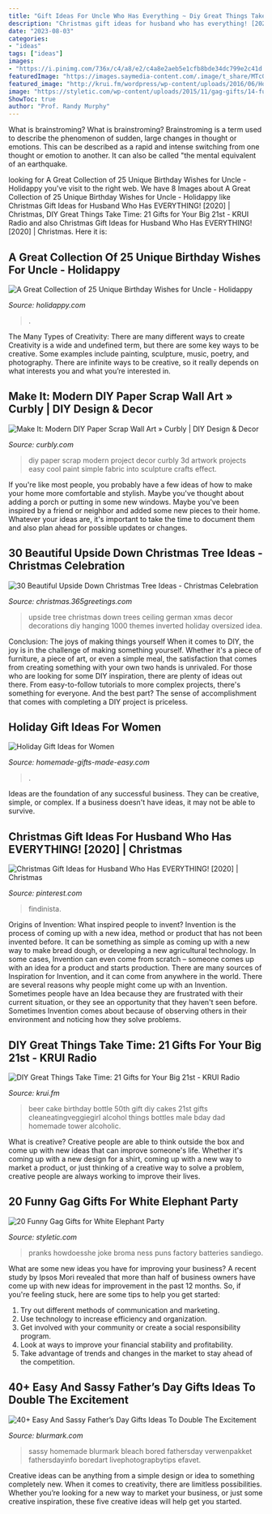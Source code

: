 ```yaml
---
title: "Gift Ideas For Uncle Who Has Everything ~ Diy Great Things Take Time: 21 Gifts For Your Big 21st"
description: "Christmas gift ideas for husband who has everything! [2020]"
date: "2023-08-03"
categories:
- "ideas"
tags: ["ideas"]
images:
- "https://i.pinimg.com/736x/c4/a8/e2/c4a8e2aeb5e1cfb8bde34dc799e2c41d.jpg"
featuredImage: "https://images.saymedia-content.com/.image/t_share/MTc0MjcwNTM2MjUwMDQxODUy/birthday-wishes-for-uncle.png"
featured_image: "http://krui.fm/wordpress/wp-content/uploads/2016/06/How-to-Make-Beer-Bottle-Cake-14-681x1024.jpg"
image: "https://styletic.com/wp-content/uploads/2015/11/gag-gifts/14-funny-gag-gifts.jpg"
ShowToc: true
author: "Prof. Randy Murphy"
---
```



What is brainstroming?
What is brainstroming? Brainstroming is a term used to describe the phenomenon of sudden, large changes in thought or emotions. This can be described as a rapid and intense switching from one thought or emotion to another. It can also be called "the mental equivalent of an earthquake.

	

		
looking for A Great Collection of 25 Unique Birthday Wishes for Uncle - Holidappy you've visit to the right web. We have 8 Images about A Great Collection of 25 Unique Birthday Wishes for Uncle - Holidappy like Christmas Gift Ideas for Husband Who Has EVERYTHING! [2020] | Christmas, DIY Great Things Take Time: 21 Gifts for Your Big 21st - KRUI Radio and also Christmas Gift Ideas for Husband Who Has EVERYTHING! [2020] | Christmas. Here it is:
		
    
## A Great Collection Of 25 Unique Birthday Wishes For Uncle - Holidappy

<img loading=lazy src="https://images.saymedia-content.com/.image/t_share/MTc0MjcwNTM2MjUwMDQxODUy/birthday-wishes-for-uncle.png" onerror="this.onerror=null;this.src='https://tse1.mm.bing.net/th?id=OIP.qFRTVynT076sMy35-avzlAHaDj&amp;pid=15.1';" alt="A Great Collection of 25 Unique Birthday Wishes for Uncle - Holidappy">

_Source: holidappy.com_

>. 

	

The Many Types of Creativity: There are many different ways to create
Creativity is a wide and undefined term, but there are some key ways to be creative. Some examples include painting, sculpture, music, poetry, and photography. There are infinite ways to be creative, so it really depends on what interests you and what you’re interested in.

    
## Make It: Modern DIY Paper Scrap Wall Art » Curbly | DIY Design &amp; Decor

<img loading=lazy src="http://assets.curbly.com/photos/0000/0016/3333/7982105991_9315241af7_o_large_jpg.jpg?1358282903" onerror="this.onerror=null;this.src='https://tse2.mm.bing.net/th?id=OIP.8BwsSNpaC6DR6mBonFUXfQHaLH&amp;pid=15.1';" alt="Make It: Modern DIY Paper Scrap Wall Art » Curbly | DIY Design &amp; Decor">

_Source: curbly.com_

>diy paper scrap modern project decor curbly 3d artwork projects easy cool paint simple fabric into sculpture crafts effect. 

	

If you're like most people, you probably have a few ideas of how to make your home more comfortable and stylish. Maybe you've thought about adding a porch or putting in some new windows. Maybe you've been inspired by a friend or neighbor and added some new pieces to their home. Whatever your ideas are, it's important to take the time to document them and also plan ahead for possible updates or changes.

    
## 30 Beautiful Upside Down Christmas Tree Ideas - Christmas Celebration

<img loading=lazy src="http://christmas.365greetings.com/wp-content/uploads/2017/09/Upside-Down-Christmas-Tree-Ideas-30.jpg" onerror="this.onerror=null;this.src='https://tse2.mm.bing.net/th?id=OIP.37q7xxhli8bRyiSM7-GAegHaLJ&amp;pid=15.1';" alt="30 Beautiful Upside Down Christmas Tree Ideas - Christmas Celebration">

_Source: christmas.365greetings.com_

>upside tree christmas down trees ceiling german xmas decor decorations diy hanging 1000 themes inverted holiday oversized idea. 

	

Conclusion: The joys of making things yourself
When it comes to DIY, the joy is in the challenge of making something yourself. Whether it's a piece of furniture, a piece of art, or even a simple meal, the satisfaction that comes from creating something with your own two hands is unrivaled.
For those who are looking for some DIY inspiration, there are plenty of ideas out there. From easy-to-follow tutorials to more complex projects, there's something for everyone. And the best part? The sense of accomplishment that comes with completing a DIY project is priceless.

    
## Holiday Gift Ideas For Women

<img loading=lazy src="https://www.homemade-gifts-made-easy.com/image-files/how-to-make-a-book-800x474.jpg" onerror="this.onerror=null;this.src='https://tse4.mm.bing.net/th?id=OIP.TvS2laXvwE-a0rtD5rSB1gHaEY&amp;pid=15.1';" alt="Holiday Gift Ideas for Women">

_Source: homemade-gifts-made-easy.com_

>. 

	

Ideas are the foundation of any successful business. They can be creative, simple, or complex. If a business doesn't have ideas, it may not be able to survive.

    
## Christmas Gift Ideas For Husband Who Has EVERYTHING! [2020] | Christmas

<img loading=lazy src="https://i.pinimg.com/736x/c4/a8/e2/c4a8e2aeb5e1cfb8bde34dc799e2c41d.jpg" onerror="this.onerror=null;this.src='https://tse2.mm.bing.net/th?id=OIP.gayX8CPkiqjPLoLXJuHmGQHaLG&amp;pid=15.1';" alt="Christmas Gift Ideas for Husband Who Has EVERYTHING! [2020] | Christmas">

_Source: pinterest.com_

>findinista. 

	

Origins of Invention: What inspired people to invent?
Invention is the process of coming up with a new idea, method or product that has not been invented before. It can be something as simple as coming up with a new way to make bread dough, or developing a new agricultural technology. In some cases, Invention can even come from scratch – someone comes up with an idea for a product and starts production. There are many sources of Inspiration for Invention, and it can come from anywhere in the world.
There are several reasons why people might come up with an Invention. Sometimes people have an Idea because they are frustrated with their current situation, or they see an opportunity that they haven't seen before. Sometimes Invention comes about because of observing others in their environment and noticing how they solve problems.

    
## DIY Great Things Take Time: 21 Gifts For Your Big 21st - KRUI Radio

<img loading=lazy src="http://krui.fm/wordpress/wp-content/uploads/2016/06/How-to-Make-Beer-Bottle-Cake-14-681x1024.jpg" onerror="this.onerror=null;this.src='https://tse4.mm.bing.net/th?id=OIP.exr9QbfajEFB8IMXzs0xZAHaLI&amp;pid=15.1';" alt="DIY Great Things Take Time: 21 Gifts for Your Big 21st - KRUI Radio">

_Source: krui.fm_

>beer cake birthday bottle 50th gift diy cakes 21st gifts cleaneatingveggiegirl alcohol things bottles male bday dad homemade tower alcoholic. 

	

What is creative?
Creative people are able to think outside the box and come up with new ideas that can improve someone's life. Whether it's coming up with a new design for a shirt, coming up with a new way to market a product, or just thinking of a creative way to solve a problem, creative people are always working to improve their lives.

    
## 20 Funny Gag Gifts For White Elephant Party

<img loading=lazy src="https://styletic.com/wp-content/uploads/2015/11/gag-gifts/14-funny-gag-gifts.jpg" onerror="this.onerror=null;this.src='https://tse1.mm.bing.net/th?id=OIP.jDa6xjrXwxdpUwPpNGkw6QHaJ4&amp;pid=15.1';" alt="20 Funny Gag Gifts for White Elephant Party">

_Source: styletic.com_

>pranks howdoesshe joke broma ness puns factory batteries sandiego. 

	

What are some new ideas you have for improving your business?
A recent study by Ipsos Mori revealed that more than half of business owners have come up with new ideas for improvement in the past 12 months. So, if you're feeling stuck, here are some tips to help you get started: 
1. Try out different methods of communication and marketing.
2. Use technology to increase efficiency and organization.
3. Get involved with your community or create a social responsibility program.
4. Look at ways to improve your financial stability and profitability.
5. Take advantage of trends and changes in the market to stay ahead of the competition.

    
## 40+ Easy And Sassy Father’s Day Gifts Ideas To Double The Excitement

<img loading=lazy src="https://www.blurmark.com/wp-content/uploads/2017/06/Daddy-Daughter-Photo-Frame.jpg" onerror="this.onerror=null;this.src='https://tse2.mm.bing.net/th?id=OIP.wayntZwxHz-c5keWKO1xygHaJ4&amp;pid=15.1';" alt="40+ Easy And Sassy Father’s Day Gifts Ideas To Double The Excitement">

_Source: blurmark.com_

>sassy homemade blurmark bleach bored fathersday verwenpakket fathersdayinfo boredart livephotograpbytips efavet. 

	

Creative ideas can be anything from a simple design or idea to something completely new. When it comes to creativity, there are limitless possibilities. Whether you’re looking for a new way to market your business, or just some creative inspiration, these five creative ideas will help get you started.

